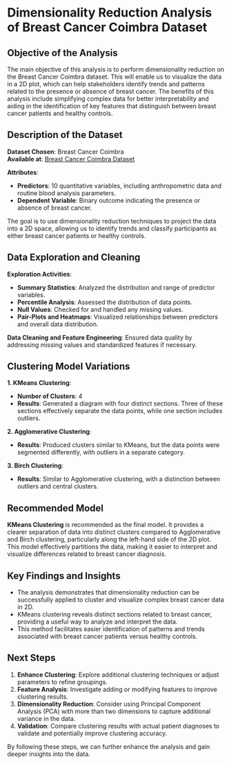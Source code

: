 # Dimensionality Reduction Analysis of Breast Cancer Coimbra Dataset

## Objective of the Analysis

The main objective of this analysis is to perform dimensionality reduction on the Breast Cancer Coimbra dataset. This will enable us to visualize the data in a 2D plot, which can help stakeholders identify trends and patterns related to the presence or absence of breast cancer. The benefits of this analysis include simplifying complex data for better interpretability and aiding in the identification of key features that distinguish between breast cancer patients and healthy controls.

## Description of the Dataset

**Dataset Chosen**: Breast Cancer Coimbra  
**Available at**: [Breast Cancer Coimbra Dataset](https://archive.ics.uci.edu/dataset/451/breast+cancer+coimbra)

**Attributes**:
- **Predictors**: 10 quantitative variables, including anthropometric data and routine blood analysis parameters.
- **Dependent Variable**: Binary outcome indicating the presence or absence of breast cancer.

The goal is to use dimensionality reduction techniques to project the data into a 2D space, allowing us to identify trends and classify participants as either breast cancer patients or healthy controls.

## Data Exploration and Cleaning

**Exploration Activities**:
- **Summary Statistics**: Analyzed the distribution and range of predictor variables.
- **Percentile Analysis**: Assessed the distribution of data points.
- **Null Values**: Checked for and handled any missing values.
- **Pair-Plots and Heatmaps**: Visualized relationships between predictors and overall data distribution.

**Data Cleaning and Feature Engineering**: Ensured data quality by addressing missing values and standardized features if necessary.

## Clustering Model Variations

**1. KMeans Clustering**:
- **Number of Clusters**: 4
- **Results**: Generated a diagram with four distinct sections. Three of these sections effectively separate the data points, while one section includes outliers.

**2. Agglomerative Clustering**:
- **Results**: Produced clusters similar to KMeans, but the data points were segmented differently, with outliers in a separate category.

**3. Birch Clustering**:
- **Results**: Similar to Agglomerative clustering, with a distinction between outliers and central clusters.

## Recommended Model

**KMeans Clustering** is recommended as the final model. It provides a clearer separation of data into distinct clusters compared to Agglomerative and Birch clustering, particularly along the left-hand side of the 2D plot. This model effectively partitions the data, making it easier to interpret and visualize differences related to breast cancer diagnosis.

## Key Findings and Insights

- The analysis demonstrates that dimensionality reduction can be successfully applied to cluster and visualize complex breast cancer data in 2D.
- KMeans clustering reveals distinct sections related to breast cancer, providing a useful way to analyze and interpret the data.
- This method facilitates easier identification of patterns and trends associated with breast cancer patients versus healthy controls.

## Next Steps

1. **Enhance Clustering**: Explore additional clustering techniques or adjust parameters to refine groupings.
2. **Feature Analysis**: Investigate adding or modifying features to improve clustering results.
3. **Dimensionality Reduction**: Consider using Principal Component Analysis (PCA) with more than two dimensions to capture additional variance in the data.
4. **Validation**: Compare clustering results with actual patient diagnoses to validate and potentially improve clustering accuracy.

By following these steps, we can further enhance the analysis and gain deeper insights into the data.
